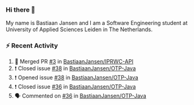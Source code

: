 ### Hi there 👋

My name is Bastiaan Jansen and I am a Software Engineering student at University of Applied Sciences Leiden in The Netherlands. 

### ⚡ Recent Activity
<!--START_SECTION:activity-->
1. 🎉 Merged PR [#3](https://github.com/BastiaanJansen/IPRWC-API/pull/3) in [BastiaanJansen/IPRWC-API](https://github.com/BastiaanJansen/IPRWC-API)
2. ❗️ Closed issue [#38](https://github.com/BastiaanJansen/OTP-Java/issues/38) in [BastiaanJansen/OTP-Java](https://github.com/BastiaanJansen/OTP-Java)
3. ❗️ Opened issue [#38](https://github.com/BastiaanJansen/OTP-Java/issues/38) in [BastiaanJansen/OTP-Java](https://github.com/BastiaanJansen/OTP-Java)
4. ❗️ Closed issue [#36](https://github.com/BastiaanJansen/OTP-Java/issues/36) in [BastiaanJansen/OTP-Java](https://github.com/BastiaanJansen/OTP-Java)
5. 🗣 Commented on [#36](https://github.com/BastiaanJansen/OTP-Java/issues/36) in [BastiaanJansen/OTP-Java](https://github.com/BastiaanJansen/OTP-Java)
<!--END_SECTION:activity-->

<!--
**BastiaanJansen/BastiaanJansen** is a ✨ _special_ ✨ repository because its `README.md` (this file) appears on your GitHub profile.

Here are some ideas to get you started:

- 🔭 I’m currently working on ...
- 🌱 I’m currently learning ...
- 👯 I’m looking to collaborate on ...
- 🤔 I’m looking for help with ...
- 💬 Ask me about ...
- 📫 How to reach me: ...
- 😄 Pronouns: ...
- ⚡ Fun fact: ...
-->
